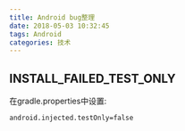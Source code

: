```yaml
---
title: Android bug整理
date: 2018-05-03 10:32:45
tags: Android
categories: 技术
---
```


## INSTALL_FAILED_TEST_ONLY

在gradle.properties中设置:

```properties
android.injected.testOnly=false
```

